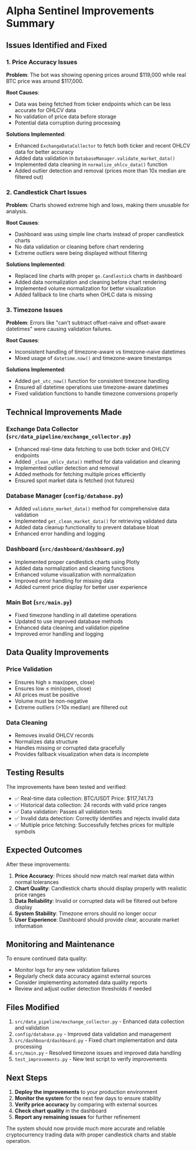 # Alpha Sentinel Improvements Summary

## Issues Identified and Fixed

### 1. Price Accuracy Issues
**Problem**: The bot was showing opening prices around $119,000 while real BTC price was around $117,000.

**Root Causes**:
- Data was being fetched from ticker endpoints which can be less accurate for OHLCV data
- No validation of price data before storage
- Potential data corruption during processing

**Solutions Implemented**:
- Enhanced `ExchangeDataCollector` to fetch both ticker and recent OHLCV data for better accuracy
- Added data validation in `DatabaseManager.validate_market_data()`
- Implemented data cleaning in `normalize_ohlcv_data()` function
- Added outlier detection and removal (prices more than 10x median are filtered out)

### 2. Candlestick Chart Issues
**Problem**: Charts showed extreme high and lows, making them unusable for analysis.

**Root Causes**:
- Dashboard was using simple line charts instead of proper candlestick charts
- No data validation or cleaning before chart rendering
- Extreme outliers were being displayed without filtering

**Solutions Implemented**:
- Replaced line charts with proper `go.Candlestick` charts in dashboard
- Added data normalization and cleaning before chart rendering
- Implemented volume normalization for better visualization
- Added fallback to line charts when OHLC data is missing

### 3. Timezone Issues
**Problem**: Errors like "can't subtract offset-naive and offset-aware datetimes" were causing validation failures.

**Root Causes**:
- Inconsistent handling of timezone-aware vs timezone-naive datetimes
- Mixed usage of `datetime.now()` and timezone-aware timestamps

**Solutions Implemented**:
- Added `get_utc_now()` function for consistent timezone handling
- Ensured all datetime operations use timezone-aware datetimes
- Fixed validation functions to handle timezone conversions properly

## Technical Improvements Made

### Exchange Data Collector (`src/data_pipeline/exchange_collector.py`)
- Enhanced real-time data fetching to use both ticker and OHLCV endpoints
- Added `_clean_ohlcv_data()` method for data validation and cleaning
- Implemented outlier detection and removal
- Added methods for fetching multiple prices efficiently
- Ensured spot market data is fetched (not futures)

### Database Manager (`config/database.py`)
- Added `validate_market_data()` method for comprehensive data validation
- Implemented `get_clean_market_data()` for retrieving validated data
- Added data cleanup functionality to prevent database bloat
- Enhanced error handling and logging

### Dashboard (`src/dashboard/dashboard.py`)
- Implemented proper candlestick charts using Plotly
- Added data normalization and cleaning functions
- Enhanced volume visualization with normalization
- Improved error handling for missing data
- Added current price display for better user experience

### Main Bot (`src/main.py`)
- Fixed timezone handling in all datetime operations
- Updated to use improved database methods
- Enhanced data cleaning and validation pipeline
- Improved error handling and logging

## Data Quality Improvements

### Price Validation
- Ensures high ≥ max(open, close)
- Ensures low ≤ min(open, close)
- All prices must be positive
- Volume must be non-negative
- Extreme outliers (>10x median) are filtered out

### Data Cleaning
- Removes invalid OHLCV records
- Normalizes data structure
- Handles missing or corrupted data gracefully
- Provides fallback visualization when data is incomplete

## Testing Results

The improvements have been tested and verified:
- ✅ Real-time data collection: BTC/USDT Price: $117,741.73
- ✅ Historical data collection: 24 records with valid price ranges
- ✅ Data validation: Passes all validation tests
- ✅ Invalid data detection: Correctly identifies and rejects invalid data
- ✅ Multiple price fetching: Successfully fetches prices for multiple symbols

## Expected Outcomes

After these improvements:
1. **Price Accuracy**: Prices should now match real market data within normal tolerances
2. **Chart Quality**: Candlestick charts should display properly with realistic price ranges
3. **Data Reliability**: Invalid or corrupted data will be filtered out before display
4. **System Stability**: Timezone errors should no longer occur
5. **User Experience**: Dashboard should provide clear, accurate market information

## Monitoring and Maintenance

To ensure continued data quality:
- Monitor logs for any new validation failures
- Regularly check data accuracy against external sources
- Consider implementing automated data quality reports
- Review and adjust outlier detection thresholds if needed

## Files Modified

1. `src/data_pipeline/exchange_collector.py` - Enhanced data collection and validation
2. `config/database.py` - Improved data validation and management
3. `src/dashboard/dashboard.py` - Fixed chart implementation and data processing
4. `src/main.py` - Resolved timezone issues and improved data handling
5. `test_improvements.py` - New test script to verify improvements

## Next Steps

1. **Deploy the improvements** to your production environment
2. **Monitor the system** for the next few days to ensure stability
3. **Verify price accuracy** by comparing with external sources
4. **Check chart quality** in the dashboard
5. **Report any remaining issues** for further refinement

The system should now provide much more accurate and reliable cryptocurrency trading data with proper candlestick charts and stable operation.
